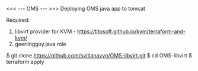 <<< --- OMS --- >>>
Deploying OMS java app to tomcat

Required:
1. libvirt provider for KVM - https://titosoft.github.io/kvm/terraform-and-kvm/
2. geerlingguy.java role


$ git clone https://github.com/svitlanavyn/OMS-libvirt.git
$ cd OMS-libvirt
$ terraform apply

